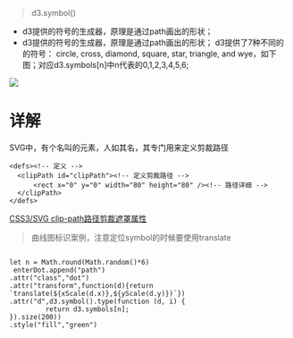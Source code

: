 > d3.symbol()

- d3提供的符号的生成器，原理是通过path画出的形状；
- d3提供的符号的生成器，原理是通过path画出的形状；
d3提供了7种不同的的符号： circle, cross, diamond, square, star, triangle, and wye，如下图；对应d3.symbols[n]中n代表的0,1,2,3,4,5,6;

![](http://osgp88fat.bkt.clouddn.com/datav/4147000757-59819a7e9f562_articlex.png)

# 详解


SVG中，有个名叫<clipPath>的元素，人如其名，其专门用来定义剪裁路径

	
```
<defs><!-- 定义 -->
  <clipPath id="clipPath"><!-- 定义剪裁路径 -->
      <rect x="0" y="0" width="80" height="80" /><!-- 路径详细 -->
  </clipPath>
</defs>
```

 [CSS3/SVG clip-path路径剪裁遮罩属性](http://www.zhangxinxu.com/wordpress/2014/12/css3-svg-clip-path/)




> 曲线图标识案例，注意定位symbol的时候要使用translate

```

let n = Math.round(Math.random()*6) 
 enterDot.append("path")
.attr("class","dot")
.attr("transform",function(d){return `translate(${xScale(d.x)},${yScale(d.y)})`})
.attr("d",d3.symbol().type(function (d, i) {
         return d3.symbols[n];
}).size(200))
.style("fill","green")
```
